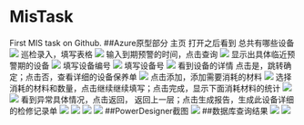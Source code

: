 # MisTask
First MIS task on Github.
##Azure原型部分
主页 打开之后看到 总共有哪些设备
![](1.png)
巡检录入，填写表格
![](2.png)
输入到期预警的时间，点击查询
![](3.png)
 显示出具体临近预警期的设备
![](4.png)
 填写设备编号
![](5.png)
填写设备号
![](6.png)
看到设备的详情 点击是，跳转确定；点击否，查看详细的设备保养单
![](7.png)
点击添加，添加需要消耗的材料
![](8.png)
选择消耗的材料和数量，点击继续继续填写；点击完成，显示下面消耗材料的统计
![](9.png)
![](10.png)
看到异常具体情况，点击返回， 返回上一层；点击生成报告，生成此设备详细的检修记录单
![](11.png)
![](12.png)
![](13.png)
![](14.png)
##PowerDesigner截图
![](16.png)
##数据库查询结果
![]( 查询结果.jpg)
![](查询结果1.jpg)
